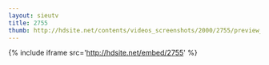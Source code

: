 ```yaml
---
layout: sieutv
title: 2755
thumb: http://hdsite.net/contents/videos_screenshots/2000/2755/preview_360p.mp4.jpg
---
```

{% include iframe src='http://hdsite.net/embed/2755' %}
 
